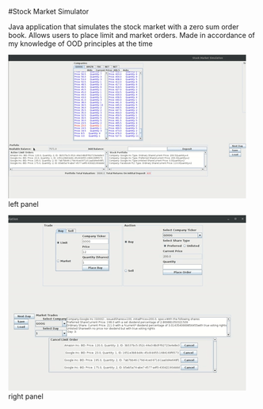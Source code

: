 #Stock Market Simulator

Java application that simulates the stock market with a zero sum order book.
Allows users to place limit and market orders.
Made in accordance of my knowledge of OOD principles at the time 

![](leftpanel.gif) left panel 

![](rightpanel.gif) right panel
